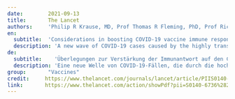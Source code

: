 ```yaml
---
date:        2021-09-13
title:       The Lancet 
authors:     'Philip R Krause, MD, Prof Thomas R Fleming, PhD, Prof Richard Peto, FRS, Prof Ira M Longini, PhD, Prof J Peter Figueroa, PhD, Prof Jonathan A C Sterne, PhD, Alejandro Cravioto, PhD, Prof Helen Rees, MD, Prof Julian P T Higgins, PhD, Prof Isabelle Boutron, PhD, Prof Hongchao Pan, PhD, Marion F Gruber, PhD, Prof Narendra Arora, MD, Fatema Kazi, PhD, Rogerio Gaspar, PhD, Soumya Swaminathan, MD, Michael J Ryan, MD, Ana-Maria Henao-Restrepo, MD'
en:
  subtitle:  'Considerations in boosting COVID-19 vaccine immune responses'
  description: 'A new wave of COVID-19 cases caused by the highly transmissible delta variant is exacerbating the worldwide public health crisis, and has led to consideration of the potential need for, and optimal timing of, booster doses for vaccinated populations. Although the idea of further reducing the number of COVID-19 cases by enhancing immunity in vaccinated people is appealing, any decision to do so should be evidence-based and consider the benefits and risks for individuals and society. COVID-19 vaccines continue to be effective against severe disease, including that caused by the delta variant. Most of the observational studies on which this conclusion is based are, however, preliminary and difficult to interpret precisely due to potential confounding and selective reporting. Careful and public scrutiny of the evolving data will be needed to assure that decisions about boosting are informed by reliable science more than by politics. Even if boosting were eventually shown to decrease the medium-term risk of serious disease, current vaccine supplies could save more lives if used in previously unvaccinated populations than if used as boosters in vaccinated populations.'
de: 
  subtitle:    'Überlegungen zur Verstärkung der Immunantwort auf den COVID-19-Impfstoff'
  description: 'Eine neue Welle von COVID-19-Fällen, die durch die hochgradig übertragbare Delta-Variante verursacht werden, verschärft die weltweite Krise der öffentlichen Gesundheit und hat zu Überlegungen über die mögliche Notwendigkeit und den optimalen Zeitpunkt von Auffrischungsimpfungen für geimpfte Bevölkerungsgruppen geführt. Der Gedanke, die Zahl der COVID-19-Fälle durch eine Verstärkung der Immunität bei Geimpften weiter zu verringern, ist zwar verlockend, doch sollte jede diesbezügliche Entscheidung evidenzbasiert sein und die Vorteile und Risiken für den Einzelnen und die Gesellschaft berücksichtigen. COVID-19-Impfstoffe sind nach wie vor wirksam gegen schwere Erkrankungen, auch gegen die durch die Delta-Variante verursachte. Die meisten Beobachtungsstudien, auf die sich diese Schlussfolgerung stützt, sind jedoch vorläufig und aufgrund möglicher Verwechslungen und selektiver Berichterstattung schwer genau zu interpretieren. Eine sorgfältige und öffentliche Prüfung der sich entwickelnden Daten ist erforderlich, um sicherzustellen, dass Entscheidungen über das Boosting eher auf zuverlässigen wissenschaftlichen Erkenntnissen als auf politischen Erwägungen beruhen. Selbst wenn die Auffrischungsimpfung nachweislich das mittelfristige Risiko einer schweren Erkrankung verringert, könnten die derzeitigen Impfstoffvorräte mehr Leben retten, wenn sie in zuvor ungeimpften Bevölkerungsgruppen eingesetzt werden, als wenn sie als Auffrischungsimpfung in geimpften Bevölkerungsgruppen verwendet werden.'
group:       "Vaccines"
credit:     https://www.thelancet.com/journals/lancet/article/PIIS0140-6736(21)02046-8/fulltext
link:       https://www.thelancet.com/action/showPdf?pii=S0140-6736%2821%2902046-8
---
```

<object data="{{ page.link }}" style='height:calc(100vh - 400px); width: 100%' type='application/pdf'></object>